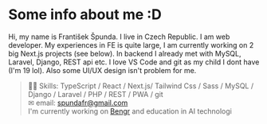 # Some info about me :D
Hi, my name is František Špunda. I live in Czech Republic. I am web developer. My experiences in FE is quite large, I am currently working on 2 big Next.js projects (see below). In backend I already met with MySQL, Laravel, Django, REST api etc. I love VS Code and git as my child I dont have (I'm 19 lol). Also some UI/UX design isn't problem for me.
> 🐱‍👤 Skills: TypeScript / React / Next.js/ Tailwind Css / Sass / MySQL / Django / Laravel / PHP / REST / PWA / git <br>
> ✉ email: [spundafr@gmail.com](mailto:spundafr@gmail.com) <br>
> I'm currently working on [Bengr](https://github.com/bengr-digital) and education in AI technologi
